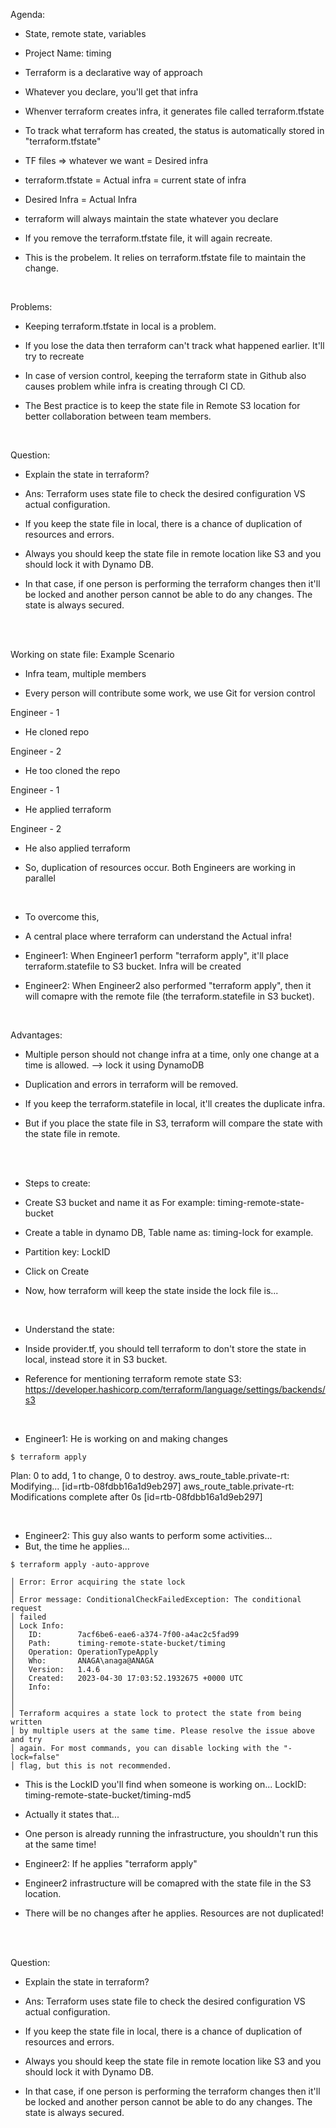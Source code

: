 
Agenda:
<p>

* State, remote state, variables
* Project Name: timing


* Terraform is a declarative way of approach
* Whatever you declare, you'll get that infra
* Whenver terraform creates infra, it generates file called terraform.tfstate


* To track what terraform has created, the status is automatically stored in "terraform.tfstate"



* TF files => whatever we want = Desired infra
* terraform.tfstate = Actual infra = current state of infra

* Desired Infra = Actual Infra

* terraform will always maintain the state whatever you declare

* If you remove the terraform.tfstate file, it will again recreate. 
* This is the probelem. It relies on terraform.tfstate file to maintain the change.
</p>

<br>

Problems:
<p>

* Keeping terraform.tfstate in local is a problem.

* If you lose the data then terraform can't track what happened earlier. It'll try to recreate

* In case of version control, keeping the terraform state in Github also causes problem while infra is creating through CI CD.

* The Best practice is to keep the state file in Remote S3 location for better collaboration between team members.
</p>

<br>

Question:
<p>

* Explain the state in terraform?
* Ans: Terraform uses state file to check the desired configuration VS actual configuration.

* If you keep the state file in local, there is a chance of duplication of resources and errors.

* Always you should keep the state file in remote location like S3 and you should lock it with Dynamo DB. 

* In that case, if one person is performing the terraform changes then it'll be locked and another person cannot be able to do any changes. The state is always secured.
</p>


<br>
<br>

<p>

Working on state file: Example Scenario
* Infra team, multiple members 

* Every person will contribute some work, we use Git for version control

Engineer - 1
* He cloned repo


Engineer - 2
* He too cloned the repo


Engineer - 1
* He applied terraform


Engineer - 2
* He also applied terraform

* So, duplication of resources occur. Both Engineers are working in parallel
</p>

<br>

* To overcome this,

* A central place where terraform can understand the Actual infra!


* Engineer1: When Engineer1 perform "terraform apply", it'll place terraform.statefile to S3 bucket. Infra will be created

* Engineer2: When Engineer2 also performed "terraform apply", then it will comapre with the remote file (the terraform.statefile in S3 bucket).

<br>

Advantages:
<p>

* Multiple person should not change infra at a time, only one change at a time is allowed. --> lock it using DynamoDB

* Duplication and errors in terraform will be removed.

* If you keep the terraform.statefile in local, it'll creates the duplicate infra.

* But if you place the state file in S3, terraform will compare the state with the state file in remote.
</p>

<br>
<br>

* Steps to create:
<p>

* Create S3 bucket and name it as For example: timing-remote-state-bucket
* Create a table in dynamo DB, Table name as: timing-lock for example.
* Partition key: LockID
* Click on Create


* Now, how terraform will keep the state inside the lock file is... 

<br>

* Understand the state:
<p>

* Inside provider.tf, you should tell terraform to don't store the state in local, instead store it in S3 bucket.

* Reference for mentioning terraform remote state S3:
https://developer.hashicorp.com/terraform/language/settings/backends/s3


<br>

* Engineer1: He is working on and making changes

```
$ terraform apply
```
<p>

Plan: 0 to add, 1 to change, 0 to destroy.
aws_route_table.private-rt: Modifying... [id=rtb-08fdbb16a1d9eb297]
aws_route_table.private-rt: Modifications complete after 0s [id=rtb-08fdbb16a1d9eb297]
</p>

<br>

* Engineer2: This guy also wants to perform some activities...
* But, the time he applies...

```
$ terraform apply -auto-approve
```
<p>

```
│ Error: Error acquiring the state lock
│
│ Error message: ConditionalCheckFailedException: The conditional request
│ failed
│ Lock Info:
│   ID:        7acf6be6-eae6-a374-7f00-a4ac2c5fad99
│   Path:      timing-remote-state-bucket/timing
│   Operation: OperationTypeApply
│   Who:       ANAGA\anaga@ANAGA
│   Version:   1.4.6
│   Created:   2023-04-30 17:03:52.1932675 +0000 UTC
│   Info:
│
│
│ Terraform acquires a state lock to protect the state from being written
│ by multiple users at the same time. Please resolve the issue above and try
│ again. For most commands, you can disable locking with the "-lock=false"
│ flag, but this is not recommended.
```
</p>

* This is the LockID you'll find when someone is working on...
LockID: timing-remote-state-bucket/timing-md5


* Actually it states that...

* One person is already running the infrastructure, you shouldn't run this at the same time! 

* Engineer2: If he applies "terraform apply"
* Engineer2 infrastructure will be comapred with the state file in the S3 location.

* There will be no changes after he applies. Resources are not duplicated!

<br>
<br>

Question:
<p>

* Explain the state in terraform?
* Ans: Terraform uses state file to check the desired configuration VS actual configuration.

* If you keep the state file in local, there is a chance of duplication of resources and errors.

* Always you should keep the state file in remote location like S3 and you should lock it with Dynamo DB. 

* In that case, if one person is performing the terraform changes then it'll be locked and another person cannot be able to do any changes. The state is always secured.
</p>

